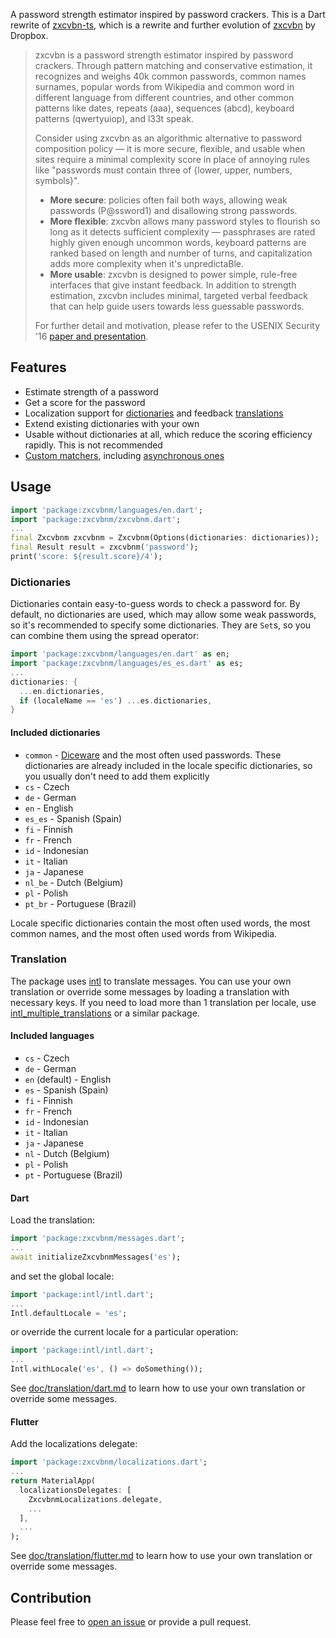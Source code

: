 A password strength estimator inspired by password crackers.
This is a Dart rewrite of
[zxcvbn-ts](https://github.com/zxcvbn-ts/zxcvbn),
which is a rewrite and further evolution of
[zxcvbn](https://github.com/dropbox/zxcvbn) by Dropbox.

> zxcvbn is a password strength estimator inspired by password crackers.
> Through pattern matching and conservative estimation, it recognizes and
> weighs 40k common passwords, common names surnames, popular words from
> Wikipedia and common word in different language from different countries,
> and other common patterns like dates, repeats (aaa), sequences (abcd),
> keyboard patterns (qwertyuiop), and l33t speak.
>
> Consider using zxcvbn as an algorithmic alternative to password composition
> policy&nbsp;— it is more secure, flexible, and usable when sites require a
> minimal complexity score in place of annoying rules like "passwords must
> contain three of {lower, upper, numbers, symbols}".
>
> - **More secure**: policies often fail both ways, allowing weak passwords
> (P@ssword1) and disallowing strong passwords.
> - **More flexible**: zxcvbn allows many password styles to flourish so long as
> it detects sufficient complexity&nbsp;— passphrases are rated highly given
> enough uncommon words, keyboard patterns are ranked based on length and number
> of turns, and capitalization adds more complexity when it's unpredictaBle.
> - **More usable**: zxcvbn is designed to power simple, rule-free interfaces
> that give instant feedback. In addition to strength estimation, zxcvbn
> includes minimal, targeted verbal feedback that can help guide users towards
> less guessable passwords.
>
> For further detail and motivation, please refer to the USENIX Security '16
> [paper and presentation](https://www.usenix.org/conference/usenixsecurity16/technical-sessions/presentation/wheeler).

## Features

- Estimate strength of a password
- Get a score for the password
- Localization support for [dictionaries](#dictionaries) and feedback
  [translations](#translation)
- Extend existing dictionaries with your own
- Usable without dictionaries at all, which reduce the scoring efficiency
  rapidly. This is not recommended
- [Custom matchers](https://github.com/zeezooz/zxcvbnm/blob/main/test/custom_matcher_test.dart),
  including
  [asynchronous ones](https://github.com/zeezooz/zxcvbnm/blob/main/test/async_matcher_test.dart)

## Usage

```dart
import 'package:zxcvbnm/languages/en.dart';
import 'package:zxcvbnm/zxcvbnm.dart';
...
final Zxcvbnm zxcvbnm = Zxcvbnm(Options(dictionaries: dictionaries));
final Result result = zxcvbnm('password');
print('score: ${result.score}/4');
```

### Dictionaries

Dictionaries contain easy-to-guess words to check a password for. By default, no
dictionaries are used, which may allow some weak passwords, so it's recommended
to specify some dictionaries. They are `Set`s, so you can combine them using the
spread operator:

```dart
import 'package:zxcvbnm/languages/en.dart' as en;
import 'package:zxcvbnm/languages/es_es.dart' as es;
...
dictionaries: {
  ...en.dictionaries,
  if (localeName == 'es') ...es.dictionaries,
}
```

#### Included dictionaries

- `common` - [Diceware](https://en.wikipedia.org/wiki/Diceware) and the most
  often used passwords. These dictionaries are already included in the locale
  specific dictionaries, so you usually don't need to add them explicitly
- `cs` - Czech
- `de` - German
- `en` - English
- `es_es` - Spanish (Spain)
- `fi` - Finnish
- `fr` - French
- `id` - Indonesian
- `it` - Italian
- `ja` - Japanese
- `nl_be` - Dutch (Belgium)
- `pl` - Polish
- `pt_br` - Portuguese (Brazil)

Locale specific dictionaries contain the most often used words, the most common
names, and the most often used words from Wikipedia.

### Translation

The package uses [intl](https://pub.dev/packages/intl) to translate messages.
You can use your own translation or override some messages by loading a
translation with necessary keys. If you need to load more than 1 translation
per locale, use
[intl_multiple_translations](https://pub.dev/packages/intl_multiple_translations)
or a similar package.

#### Included languages

- `cs` - Czech
- `de` - German
- `en` (default) - English
- `es` - Spanish (Spain)
- `fi` - Finnish
- `fr` - French
- `id` - Indonesian
- `it` - Italian
- `ja` - Japanese
- `nl` - Dutch (Belgium)
- `pl` - Polish
- `pt` - Portuguese (Brazil)

#### Dart

Load the translation:

```dart
import 'package:zxcvbnm/messages.dart';
...
await initializeZxcvbnmMessages('es');
```

and set the global locale:

```dart
import 'package:intl/intl.dart';
...
Intl.defaultLocale = 'es';
```

or override the current locale for a particular operation:

```dart
import 'package:intl/intl.dart';
...
Intl.withLocale('es', () => doSomething());
```

See
[doc/translation/dart.md](https://github.com/zeezooz/zxcvbnm/blob/main/doc/translation/dart.md)
to learn how to use your own translation or override some messages.

#### Flutter

Add the localizations delegate:

```dart
import 'package:zxcvbnm/localizations.dart';
...
return MaterialApp(
  localizationsDelegates: [
    ZxcvbnmLocalizations.delegate,
    ...
  ],
  ...
);
```

See
[doc/translation/flutter.md](https://github.com/zeezooz/zxcvbnm/blob/main/doc/translation/flutter.md)
to learn how to use your own translation or override some messages.

## Contribution

Please feel free to
[open an issue](https://github.com/zeezooz/zxcvbnm/issues/new) or provide a pull
request.
